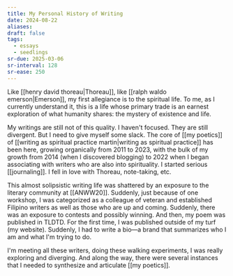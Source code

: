 ```yaml
---
title: My Personal History of Writing
date: 2024-08-22
aliases: 
draft: false
tags:
  - essays
  - seedlings
sr-due: 2025-03-06
sr-interval: 128
sr-ease: 250
---
```

Like [[henry david thoreau|Thoreau]], like [[ralph waldo emerson|Emerson]], my first allegiance is to the spiritual life. To me, as I currently understand it, this is a life whose primary trade is an earnest exploration of what humanity shares: the mystery of existence and life.

My writings are still not of this quality. I haven't focused. They are still divergent. But I need to give myself some slack. The core of [[my poetics]] of [[writing as spiritual practice martin|writing as spiritual practice]] has been here, growing organically from 2011 to 2023, with the bulk of my growth from 2014 (when I discovered blogging) to 2022 when I began associating with writers who are also into spirituality. I started serious [[journaling]]. I fell in love with Thoreau, note-taking, etc.

This almost solipsistic writing life was shattered by an exposure to the literary community at [[ANWW20]]. Suddenly, just because of one workshop, I was categorized as a colleague of veteran and established Filipino writers as well as those who are up and coming. Suddenly, there was an exposure to contests and possibly winning. And then, my poem was published in TLDTD. For the first time, I was published outside of my turf (my website). Suddenly, I had to write a bio—a brand that summarizes who I am and what I'm trying to do.

I'm meeting all these writers, doing these walking experiments, I was really exploring and diverging. And along the way, there were several instances that I needed to synthesize and articulate [[my poetics]].